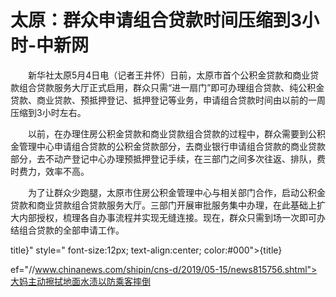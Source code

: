 # 太原：群众申请组合贷款时间压缩到3小时-中新网

　　新华社太原5月4日电（记者王井怀）日前，太原市首个公积金贷款和商业贷款组合贷款服务大厅正式启用，群众只需“进一扇门”即可办理组合贷款、纯公积金贷款、商业贷款、预抵押登记、抵押登记等业务，申请组合贷款时间由以前的一周压缩到3小时左右。

　　以前，在办理住房公积金贷款和商业贷款组合贷款的过程中，群众需要到公积金管理中心申请组合贷款的公积金贷款部分，去商业银行申请组合贷款的商业贷款部分，去不动产登记中心办理预抵押登记手续，在三部门之间多次往返、排队，费时费力，效率不高。

　　为了让群众少跑腿，太原市住房公积金管理中心与相关部门合作，启动公积金贷款和商业贷款组合贷款服务大厅。三部门开展审批服务集中办理，在此基础上扩大内部授权，梳理各自办事流程并实现无缝连接。现在，群众只需到场一次即可办结组合贷款的全部申请工作。

title}" style=" font-size:12px; text-align:center; color:#000">{title}

ef="//www.chinanews.com/shipin/cns-d/2019/05-15/news815756.shtml">大妈主动擦拭地面水渍以防乘客摔倒
